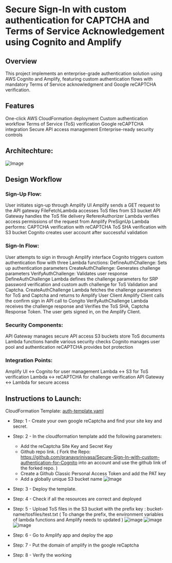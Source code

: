 # Secure Sign-In with custom authentication for CAPTCHA and Terms of Service Acknowledgement using Cognito and Amplify

## Overview
This project implements an enterprise-grade authentication solution using AWS Cognito and Amplify, featuring custom authentication flows with mandatory Terms of Service acknowledgment and Google reCAPTCHA verification.

## Features
One-click AWS CloudFormation deployment
Custom authentication workflow
Terms of Service (ToS) verification
Google reCAPTCHA integration
Secure API access management
Enterprise-ready security controls

## Architechture:

![Image](https://github.com/user-attachments/assets/27c46327-e34f-4449-b840-c6ca411ffb1a)

## Design Workflow

### Sign-Up Flow:

User initiates sign-up through Amplify UI
Amplify sends a GET request to the API gateway
FileFetchLambda accesses ToS files from S3 bucket
API Gateway handles the ToS file delivery
RefererAuthorizer Lambda verifies access permissions of the request from Amplify
PreSignUp Lambda performs:
CAPTCHA verification with reCAPTCHA
ToS SHA verification with S3 bucket
Cognito creates user account after successful validation

### Sign-In Flow:

User attempts to sign in through Amplify interface
Cognito triggers custom authentication flow with three Lambda functions:
DefineAuthChallenge: Sets up authentication parameters
CreateAuthChallenge: Generates challenge parameters
VerifyAuthChallenge: Validates user response
DefineAuthChallenge Lambda defines the challenge parameters for SRP password verification and custom auth challenge for ToS Validation and Captcha.
CreateAuthChallenge Lambda fetches the challenge parameters for ToS and Captcha and returns to Amplify User Client
Amplify Client calls the confirm sign in API call to Congito
VerifyAuthChallenge Lambda receives the challenge response and Verifies the ToS SHA, Captcha Response Token.
The user gets signed in, on the Amplify Client.

### Security Components:

API Gateway manages secure API access
S3 buckets store ToS documents
Lambda functions handle various security checks
Cognito manages user pool and authentication
reCAPTCHA provides bot protection

### Integration Points:

Amplify UI ↔ Cognito for user management
Lambda ↔ S3 for ToS verification
Lambda ↔ reCAPTCHA for challenge verification
API Gateway ↔ Lambda for secure access


## Instructions to Launch:

CloudFormation Template: [auth-template.yaml](https://github.com/pranavsrinivasa/Secure-Sign-In-with-custom-authentication-for-Cognito/blob/master/auth-template.yaml)
- Step: 1 - Create your own google reCaptcha and find your site key and secret.
- Step: 2 - In the cloudformation template add the following parameters:
  - Add the reCaptcha Site Key and Secret Key
  - Github repo link. ( Fork the Repo: https://github.com/pranavsrinivasa/Secure-Sign-In-with-custom-authentication-for-Cognito into an account and use the github link of the forked repo. )
  - Create a Github Classic Personal Access Token and add the PAT key
  - Add a globally unique S3 bucket name
  ![Image](https://github.com/user-attachments/assets/bdaae330-d715-46b5-84b3-659a7096a589)

- Step: 3 - Deploy the template.
- Step: 4 - Check if all the resources are correct and deployed
- Step: 5 - Upload ToS files in the S3 bucket with the prefix key : bucket-name/tosfiles/test.txt ( To change the prefix, the environment variables of lambda functions and Amplify needs to updated )
  ![image](https://github.com/user-attachments/assets/c9f00db2-b36a-4e8d-9dbb-e4422e2c14ef)
  ![image](https://github.com/user-attachments/assets/aaa1b8b7-afa9-4b13-8df8-e6b4669a42db)
  ![image](https://github.com/user-attachments/assets/0a46e997-fc91-4c8b-898b-7a8eddaa9a1d)

- Step: 6 - Go to Amplify app and deploy the app
- Step: 7 - Put the domain of amplify in the google reCaptcha
- Step: 8 - Verify the working
